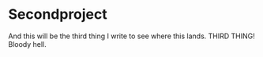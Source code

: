 # Secondproject
And this will be the third thing I write to see where this lands. THIRD THING! Bloody hell. 
